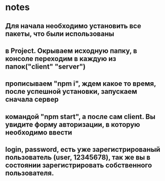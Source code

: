 # notes
## Для начала необходимо установить все пакеты, что были использованы 
## в Project. Окрываем исходную папку, в консоле переходим в каждую из папок("client" "server")
## прописываем "npm i", ждем какое то время, после успешной установки, запускаем сначала сервер 
## командой "npm start", а после сам client. Вы увидите форму авторизации, в которую необходимо ввести 
## login, password, есть уже зарегистрированый пользователь (user, 12345678), так же вы в состоянии зарегистрировать собственного пользователя.
